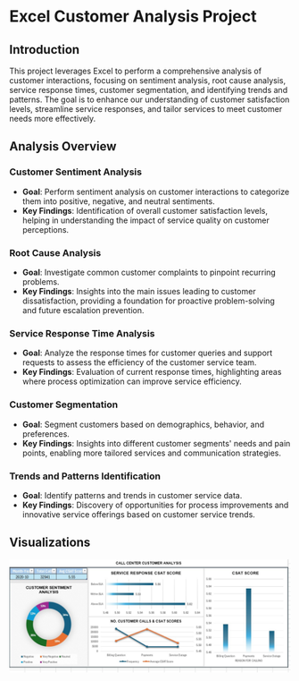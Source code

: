 # Excel Customer Analysis Project

## Introduction

This project leverages Excel to perform a comprehensive analysis of customer interactions, focusing on sentiment analysis, root cause analysis, service response times, customer segmentation, and identifying trends and patterns. The goal is to enhance our understanding of customer satisfaction levels, streamline service responses, and tailor services to meet customer needs more effectively.

## Analysis Overview

### Customer Sentiment Analysis

- **Goal**: Perform sentiment analysis on customer interactions to categorize them into positive, negative, and neutral sentiments.
- **Key Findings**: Identification of overall customer satisfaction levels, helping in understanding the impact of service quality on customer perceptions.

### Root Cause Analysis

- **Goal**: Investigate common customer complaints to pinpoint recurring problems.
- **Key Findings**: Insights into the main issues leading to customer dissatisfaction, providing a foundation for proactive problem-solving and future escalation prevention.

### Service Response Time Analysis

- **Goal**: Analyze the response times for customer queries and support requests to assess the efficiency of the customer service team.
- **Key Findings**: Evaluation of current response times, highlighting areas where process optimization can improve service efficiency.

### Customer Segmentation

- **Goal**: Segment customers based on demographics, behavior, and preferences.
- **Key Findings**: Insights into different customer segments' needs and pain points, enabling more tailored services and communication strategies.

### Trends and Patterns Identification

- **Goal**: Identify patterns and trends in customer service data.
- **Key Findings**: Discovery of opportunities for process improvements and innovative service offerings based on customer service trends.

## Visualizations

![Excel Visualization](screenshots/excel-analysis.jpg)

